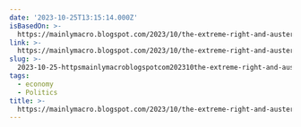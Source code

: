 ```yaml
---
date: '2023-10-25T13:15:14.000Z'
isBasedOn: >-
  https://mainlymacro.blogspot.com/2023/10/the-extreme-right-and-austerity.html?m=1
link: >-
  https://mainlymacro.blogspot.com/2023/10/the-extreme-right-and-austerity.html?m=1
slug: >-
  2023-10-25-httpsmainlymacroblogspotcom202310the-extreme-right-and-austerityhtmlm1
tags:
  - economy
  - Politics
title: >-
  https://mainlymacro.blogspot.com/2023/10/the-extreme-right-and-austerity.html?m=1
---
```


